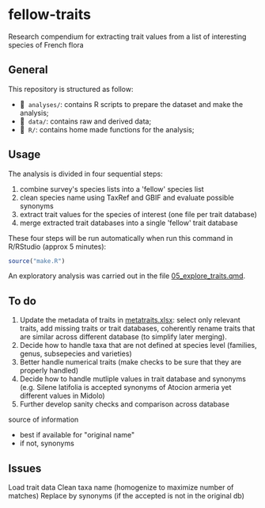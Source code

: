 # fellow-traits
Research compendium for extracting trait values from a list of interesting species of French flora


## General

This repository is structured as follow:

- :file_folder: &nbsp;`analyses/`: contains R scripts to prepare the dataset and make the analysis;
- :file_folder: &nbsp;`data/`: contains raw and derived data;
- :file_folder: &nbsp;`R/`: contains home made functions for the analysis;


## Usage

The analysis is divided in four sequential steps:  

1. combine survey's species lists into a 'fellow' species list
2. clean species name using TaxRef and GBIF and evaluate possible synonyms
3. extract trait values for the species of interest (one file per trait database)
4. merge extracted trait databases into a single 'fellow' trait database  

These four steps will be run automatically when run this command in R/RStudio (approx 5 minutes): 

```r
source("make.R")
```


An exploratory analysis was carried out in the file [05_explore_traits.qmd](analyses/05_explore_traits.qmd).


## To do

1. Update the metadata of traits in [metatraits.xlsx](https://github.com/FELLOW-flora/fellow-traits/raw/refs/heads/main/data/raw-data/traits/Metatraits.xlsx): select only relevant traits, add missing traits or trait databases, coherently rename traits that are similar across different database (to simplify later merging).  
2. Decide how to handle taxa that are not defined at species level (families, genus, subsepecies and varieties)
3. Better handle numerical traits (make checks to be sure that they are properly handled)
4. Decide how to handle mutliple values in trait database and synonyms (e.g. Silene latifolia is accepted synonyms of Atocion armeria yet different values in Midolo)
5. Further develop sanity checks and comparison across database


source of information
- best if available for "original name"
- if not, synonyms


## Issues
Load trait data
Clean taxa name (homogenize to maximize number of matches)
Replace by synonyms (if the accepted is not in the original db)
